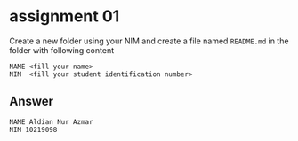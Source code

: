 # assignment 01
Create a new folder using your NIM and create a file named `README.md` in the folder with following content

```
NAME <fill your name>
NIM  <fill your student identification number>
```
## Answer

```
NAME Aldian Nur Azmar
NIM 10219098
```
